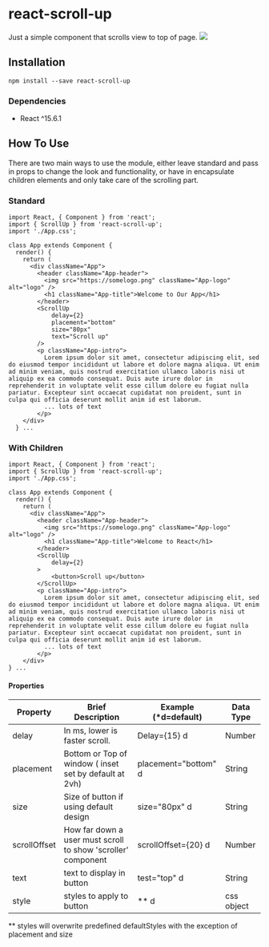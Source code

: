 # react-scroll-up

Just a simple component that scrolls view to top of page.
![](reactScrollUp.gif)

## Installation

```
npm install --save react-scroll-up
```
### Dependencies
- React ^15.6.1

## How To Use
There are two main ways to use the module, either leave standard and pass in props to change the look and functionality, or have in encapsulate children elements and only take care of the scrolling part.

### Standard
```
import React, { Component } from 'react';
import { ScrollUp } from 'react-scroll-up';
import './App.css';

class App extends Component {
  render() {
    return (
      <div className="App">
        <header className="App-header">
          <img src="https://somelogo.png" className="App-logo" alt="logo" />
          <h1 className="App-title">Welcome to Our App</h1>
        </header>
        <ScrollUp 
            delay={2} 
            placement="bottom" 
            size="80px"
            text="Scroll up" 
        />
        <p className="App-intro">
          Lorem ipsum dolor sit amet, consectetur adipiscing elit, sed do eiusmod tempor incididunt ut labore et dolore magna aliqua. Ut enim ad minim veniam, quis nostrud exercitation ullamco laboris nisi ut aliquip ex ea commodo consequat. Duis aute irure dolor in reprehenderit in voluptate velit esse cillum dolore eu fugiat nulla pariatur. Excepteur sint occaecat cupidatat non proident, sunt in culpa qui officia deserunt mollit anim id est laborum.
          ... lots of text
        </p>
    </div>
  } ...
```

### With Children
```
import React, { Component } from 'react';
import { ScrollUp } from 'react-scroll-up';
import './App.css';

class App extends Component {
  render() {
    return (
      <div className="App">
        <header className="App-header">
          <img src="https://somelogo.png" className="App-logo" alt="logo" />
          <h1 className="App-title">Welcome to React</h1>
        </header>
        <ScrollUp 
            delay={2}
        >
            <button>Scroll up</button>
        </ScrollUp>
        <p className="App-intro">
          Lorem ipsum dolor sit amet, consectetur adipiscing elit, sed do eiusmod tempor incididunt ut labore et dolore magna aliqua. Ut enim ad minim veniam, quis nostrud exercitation ullamco laboris nisi ut aliquip ex ea commodo consequat. Duis aute irure dolor in reprehenderit in voluptate velit esse cillum dolore eu fugiat nulla pariatur. Excepteur sint occaecat cupidatat non proident, sunt in culpa qui officia deserunt mollit anim id est laborum.
          ... lots of text
        </p>
    </div>
} ...
```

#### Properties

Property      | Brief Description                                   | Example (*d=default)      | Data Type  
--------------|-----------------------------------------------------|-----------------------|------------
delay | In ms, lower is faster scroll. | Delay={15}  d | Number
placement | Bottom or Top of window ( inset set by default at 2vh) | placement="bottom" d | String
size | Size of button if using default design | size="80px" d | String
scrollOffset | How far down a user must scroll to show 'scroller' component | scrollOffset={20} d | Number
text | text to display in button | test="top" d | String
style | styles to apply to button | ** d | css object

** styles will overwrite predefined defaultStyles with the exception of placement and size 
